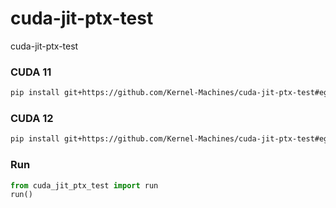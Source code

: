 # cuda-jit-ptx-test
cuda-jit-ptx-test

### CUDA 11
``` bash
pip install git+https://github.com/Kernel-Machines/cuda-jit-ptx-test#egg=cuda-jit-ptx-test[cu11]
```
### CUDA 12
``` bash
pip install git+https://github.com/Kernel-Machines/cuda-jit-ptx-test#egg=cuda-jit-ptx-test[cu12]
```
### Run
``` python
from cuda_jit_ptx_test import run
run()
```